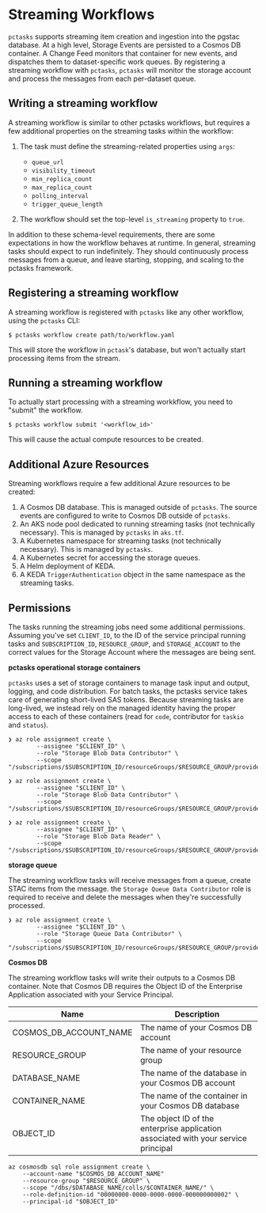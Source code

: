 # Streaming Workflows

`pctasks` supports streaming item creation and ingestion into the pgstac
database. At a high level, Storage Events are persisted to a Cosmos DB
container. A Change Feed monitors that container for new events, and dispatches
them to dataset-specific work queues. By registering a streaming workflow with
`pctasks`, `pctasks` will monitor the storage account and process the messages
from each per-dataset queue.

## Writing a streaming workflow

A streaming workflow is similar to other pctasks workflows, but requires a few
additional properties on the streaming tasks within the workflow:

1. The task must define the streaming-related properties using `args`:

   - `queue_url`
   - `visibility_timeout`
   - `min_replica_count`
   - `max_replica_count`
   - `polling_interval`
   - `trigger_queue_length`

2. The workflow should set the top-level `is_streaming` property to `true`.

In addition to these schema-level requirements, there are some expectations in
how the workflow behaves at runtime. In general, streaming tasks should expect
to run indefinitely. They should continuously process messages from a queue, 
and leave starting, stopping, and scaling to the pctasks framework.

## Registering a streaming workflow

A streaming workflow is registered with `pctasks` like any other workflow,
using the `pctasks` CLI:


```
$ pctasks workflow create path/to/workflow.yaml
```

This will store the workflow in `pctask`'s database, but won't actually start
processing items from the stream.

## Running a streaming workflow

To actually start processing with a streaming workkflow, you need to "submit"
the workflow.

```
$ pctasks workflow submit '<workflow_id>'
```

This will cause the actual compute resources to be created.

## Additional Azure Resources

Streaming workflows require a few additional Azure resources to be created:

1. A Cosmos DB database. This is managed outside of `pctasks`. The source events
   are configured to write to Cosmos DB outside of `pctasks`.
2. An AKS node pool dedicated to running streaming tasks (not technically necessary). This is managed by `pctasks` in `aks.tf`.
3. A Kubernetes namespace for streaming tasks (not technically necessary). This is managed by `pctasks`.
4. A Kubernetes secret for accessing the storage queues.
5. A Helm deployment of KEDA.
6. A KEDA `TriggerAuthentication` object in the same namespace as the streaming tasks.

## Permissions

The tasks running the streaming jobs need some additional permissions. Assuming
you've set `CLIENT_ID`, to the ID of the service principal running tasks and
`SUBSCRIPTION_ID`, `RESOURCE_GROUP`, and `STORAGE_ACCOUNT` to the correct values
for the Storage Account where the messages are being sent.

**pctasks operational storage containers**

`pctasks` uses a set of storage containers to manage task input and output,
logging, and code distribution. For batch tasks, the pctasks service takes care
of generating short-lived SAS tokens. Because streaming tasks are long-lived, we
instead rely on the managed identity having the proper access to each of these
containers (read for `code`, contributor for `taskio` and `status`).

```
❯ az role assignment create \
        --assignee "$CLIENT_ID" \
        --role "Storage Blob Data Contributor" \
        --scope "/subscriptions/$SUBSCRIPTION_ID/resourceGroups/$RESOURCE_GROUP/providers/Microsoft.Storage/storageAccounts/$STORAGE_ACCOUNT/blobServices/default/containers/taskio"

❯ az role assignment create \
        --assignee "$CLIENT_ID" \
        --role "Storage Blob Data Contributor" \
        --scope "/subscriptions/$SUBSCRIPTION_ID/resourceGroups/$RESOURCE_GROUP/providers/Microsoft.Storage/storageAccounts/$STORAGE_ACCOUNT/blobServices/default/containers/tasklogs"

❯ az role assignment create \
        --assignee "$CLIENT_ID" \
        --role "Storage Blob Data Reader" \
        --scope "/subscriptions/$SUBSCRIPTION_ID/resourceGroups/$RESOURCE_GROUP/providers/Microsoft.Storage/storageAccounts/$STORAGE_ACCOUNT/blobServices/default/containers/code"
```

**storage queue**

The streaming workflow tasks will receive messages from a queue, create STAC
items from the message. the `Storage Queue Data Contributor` role is required to
receive and delete the messages when they're successfully processed.

```
❯ az role assignment create \
        --assignee "$CLIENT_ID" \
        --role "Storage Queue Data Contributor" \
        --scope "/subscriptions/$SUBSCRIPTION_ID/resourceGroups/$RESOURCE_GROUP/providers/Microsoft.Storage/storageAccounts/$STORAGE_ACCOUNT"
```

**Cosmos DB**

The streaming workflow tasks will write their outputs to a Cosmos DB container.
Note that Cosmos DB requires the Object ID of the Enterprise Application associated with your Service Principal.

|          Name          |                                    Description                                     |
| ---------------------- | ---------------------------------------------------------------------------------- |
| COSMOS_DB_ACCOUNT_NAME | The name of your Cosmos DB account                                                 |
| RESOURCE_GROUP         | The name of your resource group                                                    |
| DATABASE_NAME          | The name of the database in your Cosmos DB account                                 |
| CONTAINER_NAME         | The name of the container in your Cosmos DB database                               |
| OBJECT_ID              | The object ID of the enterprise application associated with your service principal |


```
az cosmosdb sql role assignment create \
    --account-name "$COSMOS_DB_ACCOUNT_NAME"
    --resource-group "$RESOURCE_GROUP" \
    --scope "/dbs/$DATABASE_NAME/colls/$CONTAINER_NAME/" \
    --role-definition-id "00000000-0000-0000-0000-000000000002" \
    --principal-id "$OBJECT_ID"
```